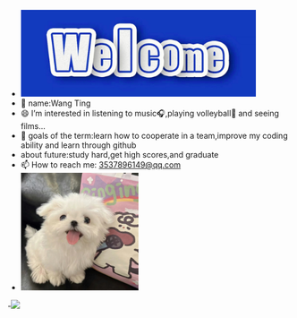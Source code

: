 - <img src="https://github.com/wting-9/wting-9/blob/main/picture2.jpg" width="420px">
- 👧 name:Wang Ting
- 😄 I’m interested in listening to music🎧,playing volleyball🏸 and seeing films...
- 🎯 goals of the term:learn how to cooperate in a team,improve my coding ability and learn through github
- about future:study hard,get high scores,and graduate
- 📫 How to reach me: 3537896149@qq.com
- <img src="https://github.com/wting-9/wting-9/blob/main/picture1.png" width="210px">
-![](https://github-readme-stats.vercel.app/api?username=wting-9&show_icons=true&theme=transparent)


